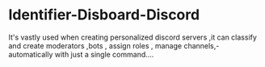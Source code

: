 # Identifier-Disboard-Discord

It's vastly used when creating  personalized discord servers ,it can classify and create moderators ,bots , assign roles , manage channels,-automatically with just a single command....
